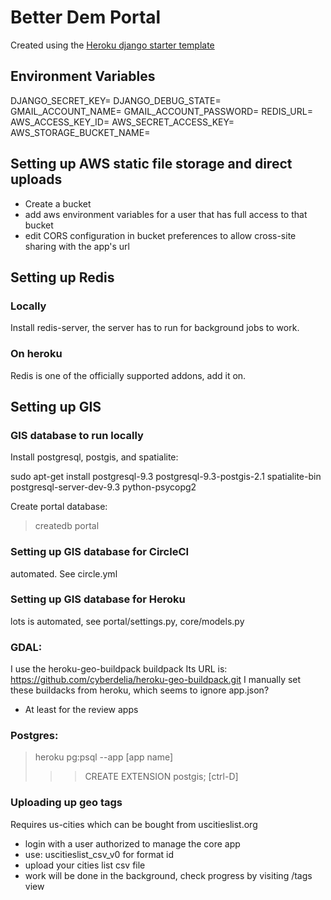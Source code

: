 # Better Dem Portal

Created using the [Heroku django starter template](https://github.com/heroku/heroku-django-template/)

## Environment Variables

DJANGO_SECRET_KEY=
DJANGO_DEBUG_STATE=
GMAIL_ACCOUNT_NAME=
GMAIL_ACCOUNT_PASSWORD=
REDIS_URL=
AWS_ACCESS_KEY_ID=
AWS_SECRET_ACCESS_KEY=
AWS_STORAGE_BUCKET_NAME=

## Setting up AWS static file storage and direct uploads

 - Create a bucket
 - add aws environment variables for a user that has full access to that bucket
 - edit CORS configuration in bucket preferences to allow cross-site sharing with the app's url

## Setting up Redis

### Locally
Install redis-server, the server has to run for background jobs to work.


### On heroku
Redis is one of the officially supported addons, add it on.



## Setting up GIS 

### GIS database to run locally

Install postgresql, postgis, and spatialite:

sudo apt-get install postgresql-9.3 postgresql-9.3-postgis-2.1 spatialite-bin postgresql-server-dev-9.3 python-psycopg2

Create portal database:
> createdb portal

### Setting up GIS database for CircleCI

automated. See circle.yml

### Setting up GIS database for Heroku

lots is automated, see portal/settings.py, core/models.py

### GDAL:

I use the heroku-geo-buildpack buildpack
Its URL is: https://github.com/cyberdelia/heroku-geo-buildpack.git
I manually set these buildacks from heroku, which seems to ignore app.json?
 - At least for the review apps

### Postgres:

> heroku pg:psql --app [app name]
>>> CREATE EXTENSION postgis;
>>> [ctrl-D]


### Uploading up geo tags

Requires us-cities which can be bought from uscitieslist.org

 - login with a user authorized to manage the core app
 - use: uscitieslist_csv_v0 for format id
 - upload your cities list csv file
 - work will be done in the background, check progress by visiting /tags view
